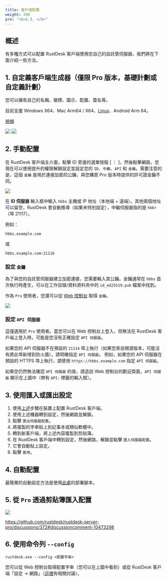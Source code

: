 ```yaml
---
title: 客戶端配置
weight: 300
pre: "<b>2.3. </b>"
---
```


## 概述

有多種方式可以配置 RustDesk 客戶端使用您自己的自託管伺服器，我們將在下面介紹一些方法。

## 1. 自定義客戶端生成器（僅限 Pro 版本，基礎計劃或自定義計劃）

您可以擁有自己的名稱、徽標、圖示、配置、簽名等。

目前支援 Windows X64、Mac Arm64 / X64、[Linux](https://twitter.com/rustdesk/status/1788905463678951787)、Android Arm 64。

[視頻](https://twitter.com/rustdesk/status/1769171628426944539)

![](images/custom-client-qs.png)
![](images/web_console_custom_client_config.jpeg)

## 2. 手動配置

在 RustDesk 客戶端主介面，點擊 ID 旁邊的選單按鈕 [ &#8942; ]，然後點擊網路，您現在可以使用提升的權限解鎖設定並設定您的 `ID`、`中繼`、`API` 和 `金鑰`。需要注意的是，這個 `金鑰` 是用於連接加密的公鑰，與您購買 Pro 版本時提供的許可證金鑰不同。

![](/docs/en/self-host/client-configuration/images/network-config.png)

在 **ID 伺服器** 輸入框中輸入 `hbbs` 主機或 IP 地址（本地端 + 遠端）。其他兩個地址可以留空，RustDesk 會自動推導（如果未特別設定），中繼伺服器指的是 `hbbr`（埠 21117）。

例如：

```nolang
hbbs.example.com
```

或

```nolang
hbbs.example.com:21116
```

### 設定 `金鑰`

為了與您的自託管伺服器建立加密連接，您需要輸入其公鑰。金鑰通常在 `hbbs` 首次執行時產生，可以在工作目錄/資料資料夾中的 `id_ed25519.pub` 檔案中找到。

作為 `Pro` 使用者，您還可以從 [Web 控制台](https://rustdesk.com/docs/en/self-host/rustdesk-server-pro/console/) 取得 `金鑰`。

![](/docs/en/self-host/rustdesk-server-pro/console/images/console-home.png?v2)

### 設定 `API 伺服器`

這僅適用於 `Pro` 使用者。當您可以在 Web 控制台上登入，但無法在 RustDesk 客戶端上登入時，可能是您沒有正確設定 `API 伺服器`。

如果您的 API 伺服器不在預設的 `21114` 埠上執行（如果您來自開源版本，可能沒有將此埠新增到防火牆），請明確指定 `API 伺服器`。
例如，如果您的 API 伺服器在預設的 HTTPS 埠上執行，請使用 `https://hbbs.example.com` 指定 `API 伺服器`。

如果您仍然無法確認 `API 伺服器` 的值，請造訪 Web 控制台的歡迎頁面，`API 伺服器` 顯示在上圖中（帶有 `API:` 標籤的輸入框）。

## 3. 使用匯入或匯出設定

1. 使用[上述](https://rustdesk.com/docs/en/self-host/client-configuration/#manual-config)步驟在裝置上配置 RustDesk 客戶端。
2. 使用上述機器轉到設定，然後網路並解鎖。
3. 點擊 `匯出伺服器配置`。
4. 將複製的字串貼上到記事本或類似軟體中。
5. 轉到新客戶端，將上述內容複製到剪貼簿。
6. 在 RustDesk 客戶端中轉到設定，然後網路，解鎖並點擊 `匯入伺服器配置`。
7. 它會自動貼上設定。
8. 點擊 `套用`。

## 4. 自動配置

最簡單的自動設定方法是使用[此處](https://rustdesk.com/docs/en/self-host/client-deployment/)的部署腳本。

## 5. 從 `Pro` 透過剪貼簿匯入配置

![](/docs/en/self-host/rustdesk-server-pro/console/images/console-home.png?v2)

https://github.com/rustdesk/rustdesk-server-pro/discussions/372#discussioncomment-10473298

## 6. 使用命令列 `--config`
`rustdesk.exe --config <配置字串>`

您可以從 Web 控制台取得配置字串（您可以在上圖中看到）或從 RustDesk 客戶端「設定 → 網路」（[這裡](https://github.com/rustdesk/rustdesk/discussions/7118)有相關討論）。